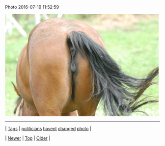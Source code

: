 <!--
title: Photo 2016-07-19 11
date: 2020-06-28T15:27:00.122Z
tags: politicians, havent, changed, photo
-->


Photo 2016-07-19 11:52:59

![](147641354309-0.jpg)

<!--BOTTOM-POST-NAVIGATION-->
---

| [Tags](tags.md) | [politicians](tag-politicians.md) [havent](tag-havent.md) [changed](tag-changed.md) [photo](tag-photo.md) |

| [Newer](147637816594.md) | [Top](index.md) | [Older](147654977299.md) |